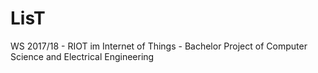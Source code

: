 # LisT
WS 2017/18 - RIOT im Internet of Things - Bachelor Project of Computer Science and Electrical Engineering 
